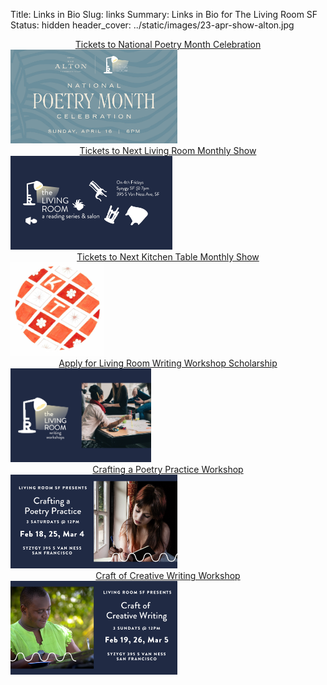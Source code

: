 Title: Links in Bio
Slug: links
Summary: Links in Bio for The Living Room SF
Status: hidden
header_cover: ../static/images/23-apr-show-alton.jpg


<center><a href="https://www.eventbrite.com/e/national-poetry-month-celebration-reading-tickets-579478895977?aff=social">Tickets to National Poetry Month Celebration</a></center>
<a href="https://www.eventbrite.com/e/national-poetry-month-celebration-reading-tickets-579478895977?aff=social"><img src="../static/images/23-apr-show-alton.jpg" alt="2023 National Poetry Month Celebration" height="150px"/></a>

<center><a href="https://www.eventbrite.com/e/living-room-reading-series-salon-2023-tickets-475899888377?aff=main">Tickets to Next Living Room Monthly Show</a></center>
<a href="https://www.eventbrite.com/e/living-room-reading-series-salon-2023-tickets-475899888377?aff=main"><img src="../static/images/header-home.png" alt="2023 March Show" height="150px"/></a>

<center><a href="https://www.eventbrite.com/e/kitchen-table-2023-tickets-499332245187?aff=livingroom">Tickets to Next Kitchen Table Monthly Show</a></center>
<a href="https://www.eventbrite.com/e/kitchen-table-2023-tickets-499332245187?aff=livingroom"><img src="../static/images/kitchen-table-logo.jpg" alt="2023 Kitchen Table Tickets" height="150px"/></a>

<center><a href="https://forms.gle/zHjTARKvoeqmKMq46">Apply for Living Room Writing Workshop Scholarship</a></center>
<a href="https://forms.gle/zHjTARKvoeqmKMq46"><img src="../static/images/writing-workshops.png" alt="TLR Writing Workshops Pilot" height="150px"/></a>

<center><a href="https://thelivingroomsf.com/crafting-poetry-practice-class">Crafting a Poetry Practice Workshop</a></center>
<a href="https://thelivingroomsf.com/crafting-poetry-practice-class"><img src="../static/images/tlr-poetry-w.png" alt="TLR Writing Workshop Poetry" height="150px"/></a>

<center><a href="https://thelivingroomsf.com/creative-writing-craft-class/">Craft of Creative Writing Workshop</a></center>
<a href="https://thelivingroomsf.com/creative-writing-craft-class/"><img src="../static/images/tlr-crw-w.png" alt="TLR Writing Workshop Creative Writing" height="150px"/></a>



